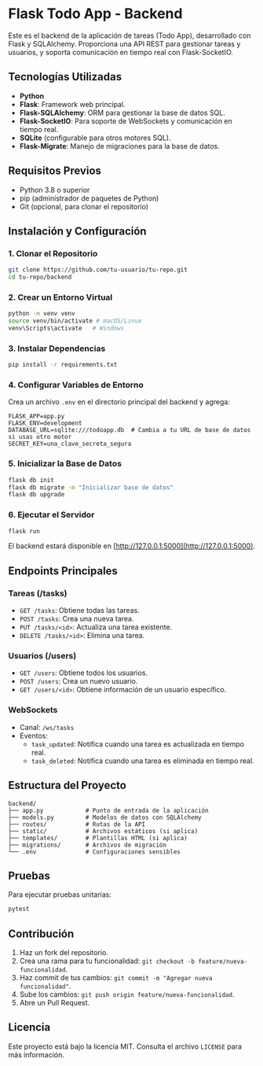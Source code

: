 # Flask Todo App - Backend

Este es el backend de la aplicación de tareas (Todo App), desarrollado con Flask y SQLAlchemy. Proporciona una API REST para gestionar tareas y usuarios, y soporta comunicación en tiempo real con Flask-SocketIO.

## Tecnologías Utilizadas
- **Python**
- **Flask**: Framework web principal.
- **Flask-SQLAlchemy**: ORM para gestionar la base de datos SQL.
- **Flask-SocketIO**: Para soporte de WebSockets y comunicación en tiempo real.
- **SQLite** (configurable para otros motores SQL).
- **Flask-Migrate**: Manejo de migraciones para la base de datos.

## Requisitos Previos
- Python 3.8 o superior
- pip (administrador de paquetes de Python)
- Git (opcional, para clonar el repositorio)

## Instalación y Configuración

### 1. Clonar el Repositorio
```bash
git clone https://github.com/tu-usuario/tu-repo.git
cd tu-repo/backend
```

### 2. Crear un Entorno Virtual
```bash
python -m venv venv
source venv/bin/activate # macOS/Linux
venv\Scripts\activate   # Windows
```

### 3. Instalar Dependencias
```bash
pip install -r requirements.txt
```

### 4. Configurar Variables de Entorno
Crea un archivo `.env` en el directorio principal del backend y agrega:
```env
FLASK_APP=app.py
FLASK_ENV=development
DATABASE_URL=sqlite:///todoapp.db  # Cambia a tu URL de base de datos si usas otro motor
SECRET_KEY=una_clave_secreta_segura
```

### 5. Inicializar la Base de Datos
```bash
flask db init
flask db migrate -m "Inicializar base de datos"
flask db upgrade
```

### 6. Ejecutar el Servidor
```bash
flask run
```
El backend estará disponible en [http://127.0.0.1:5000](http://127.0.0.1:5000).

## Endpoints Principales

### Tareas (/tasks)
- `GET /tasks`: Obtiene todas las tareas.
- `POST /tasks`: Crea una nueva tarea.
- `PUT /tasks/<id>`: Actualiza una tarea existente.
- `DELETE /tasks/<id>`: Elimina una tarea.

### Usuarios (/users)
- `GET /users`: Obtiene todos los usuarios.
- `POST /users`: Crea un nuevo usuario.
- `GET /users/<id>`: Obtiene información de un usuario específico.

### WebSockets
- Canal: `/ws/tasks`
- Eventos:
  - `task_updated`: Notifica cuando una tarea es actualizada en tiempo real.
  - `task_deleted`: Notifica cuando una tarea es eliminada en tiempo real.

## Estructura del Proyecto
```
backend/
├── app.py            # Punto de entrada de la aplicación
├── models.py         # Modelos de datos con SQLAlchemy
├── routes/           # Rutas de la API
├── static/           # Archivos estáticos (si aplica)
├── templates/        # Plantillas HTML (si aplica)
├── migrations/       # Archivos de migración
└── .env              # Configuraciones sensibles
```

## Pruebas
Para ejecutar pruebas unitarias:
```bash
pytest
```

## Contribución
1. Haz un fork del repositorio.
2. Crea una rama para tu funcionalidad: `git checkout -b feature/nueva-funcionalidad`.
3. Haz commit de tus cambios: `git commit -m "Agregar nueva funcionalidad"`.
4. Sube los cambios: `git push origin feature/nueva-funcionalidad`.
5. Abre un Pull Request.

## Licencia
Este proyecto está bajo la licencia MIT. Consulta el archivo `LICENSE` para más información.


